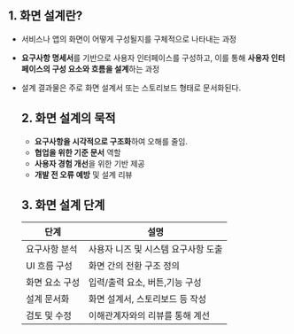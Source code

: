 ## 1. 화면 설계란?
- 서비스나 앱의 화면이 어떻게 구성될지를 구체적으로 나타내는 과정
- **요구사항 명세서**를 기반으로 사용자 인터페이스를 구성하고, 이를 통해 **사용자 인터페이스의 구성 요소와 흐름을 설계**하는 과정
- 설계 결과물은 주로 화면 설계서 또는 스토리보드 형태로 문서화된다.

  ## 2. 화면 설계의 묵적
  - **요구사항을 시각적으로 구조화**하여 오해를 줄임.
  - **협업을 위한 기준 문서** 역할
  - **사용자 경험 개선**을 위한 기반 제공
  - **개발 전 오류 예방** 및 설계 리뷰
 
  ## 3. 화면 설계 단계
  |단계|설명|
  |--|--|
  |요구사항 분석|사용자 니즈 및 시스템 요구사항 도출|
  |UI 흐름 구성|화면 간의 전환 구조 정의|
  |화면 요소 구성|입력/출력 요소, 버튼,기능 구성|
  |설계 문서화|화면 설계서, 스토리보드 등 작성|
  |검토 및 수정|이해관계자와의 리뷰를 통해 계선|
